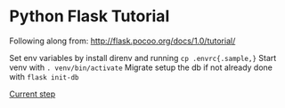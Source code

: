 # Python Flask Tutorial

Following along from: http://flask.pocoo.org/docs/1.0/tutorial/

Set env variables by install direnv and running `cp .envrc{.sample,}`
Start venv with `. venv/bin/activate`
Migrate setup the db if not already done with `flask init-db`

[Current step](http://flask.pocoo.org/docs/1.0/tutorial/templates/)
